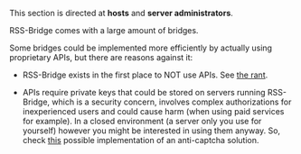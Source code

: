 This section is directed at **hosts** and **server administrators**.

RSS-Bridge comes with a large amount of bridges.

Some bridges could be implemented more efficiently by actually using proprietary APIs,
but there are reasons against it:

- RSS-Bridge exists in the first place to NOT use APIs.
  See [the rant](https://github.com/RSS-Bridge/rss-bridge/blob/master/README.md#Rant).

- APIs require private keys that could be stored on servers running RSS-Bridge,
  which is a security concern, involves complex authorizations for inexperienced users and could cause harm (when using paid services for example). In a closed environment (a server only you use for yourself) however you might be interested in using them anyway. So, check [this](https://github.com/RSS-Bridge/rss-bridge/pull/478/files) possible implementation of an anti-captcha solution.
